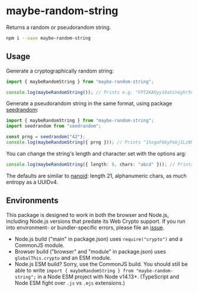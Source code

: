 # maybe-random-string

Returns a random or pseudorandom string.

```bash
npm i --save maybe-random-string
```

## Usage

Generate a cryptographically random string:

```ts
import { maybeRandomString } from "maybe-random-string";

console.log(maybeRandomString()); // Prints e.g. "FPT2KAOyy19aVihGghr5m".
```

Generate a pseudorandom string in the same format, using package [seedrandom](https://www.npmjs.com/package/seedrandom):

```ts
import { maybeRandomString } from "maybe-random-string";
import seedrandom from "seedrandom";

const prng = seedrandom("42");
console.log(maybeRandomString({ prng })); // Prints "1hzgoFbbyPobjILzNNxbd" every time.
```

You can change the string's length and character set with the options arg:

```ts
console.log(maybeRandomString({ length: 8, chars: "abcd" })); // Prints e.g. "cdabdbdc".
```

The defaults are similar to [nanoid](https://www.npmjs.com/package/nanoid): length 21, alphanumeric chars, as much entropy as a UUIDv4.

## Environments

This package is designed to work in both the browser and Node.js, including Node.js versions that predate its Web Crypto support. If you run into environment- or bundler-specific errors, please file an [issue](https://github.com/mweidner037/maybe-random-string/issues).

- Node.js build ("main" in package.json) uses `require("crypto")` and a CommonJS module.
- Browser build ("browser" and "module" in package.json) uses `globalThis.crypto` and an ESM module.
- Node.js ESM build? Sorry, use the CommonJS build. You should still be able to write `import { maybeRandomString } from "maybe-random-string";` in a Node ESM project with Node v14.13+.
  (TypeScript and Node ESM fight over `.js` vs `.mjs` extensions.)
